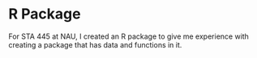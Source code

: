 # R Package
For STA 445 at NAU, I created an R package to give me experience with creating a package that has data and functions in it.
